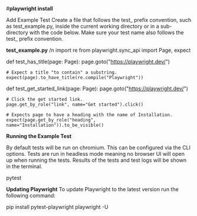 
#<b>playwright install </b>

Add Example Test
Create a file that follows the test_ prefix convention, such as test_example.py, inside the current working directory or in a sub-directory with the code below. Make sure your test name also follows the test_ prefix convention.

<b>test_example.py</b>
/n
import re
from playwright.sync_api import Page, expect

def test_has_title(page: Page):
    page.goto("https://playwright.dev/")

    # Expect a title "to contain" a substring.
    expect(page).to_have_title(re.compile("Playwright"))

def test_get_started_link(page: Page):
    page.goto("https://playwright.dev/")

    # Click the get started link.
    page.get_by_role("link", name="Get started").click()

    # Expects page to have a heading with the name of Installation.
    expect(page.get_by_role("heading", name="Installation")).to_be_visible()
<b>Running the Example Test</b>

By default tests will be run on chromium. This can be configured via the CLI options. Tests are run in headless mode meaning no browser UI will open up when running the tests. Results of the tests and test logs will be shown in the terminal.

pytest


<b>Updating Playwright</b>
To update Playwright to the latest version run the following command:

pip install pytest-playwright playwright -U

